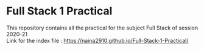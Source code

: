 # Full Stack 1 Practical
This repository contains all the practical for the subject Full Stack of session 2020-21 <br>
Link for the index file : https://naina2910.github.io/Full-Stack-1-Practical/
